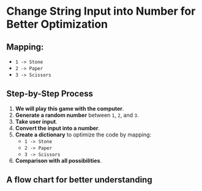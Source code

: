 # Change String Input into Number for Better Optimization

## Mapping:
- `1 -> Stone`
- `2 -> Paper`
- `3 -> Scissors`

## Step-by-Step Process

1. **We will play this game with the computer**.
2. **Generate a random number** between `1`, `2`, and `3`.
3. **Take user input**.
4. **Convert the input into a number**.
5. **Create a dictionary** to optimize the code by mapping:
    - `1 -> Stone`
    - `2 -> Paper`
    - `3 -> Scissors`
6. **Comparison with all possibilities**.



## A flow chart for better understanding 


